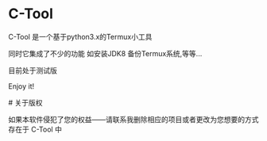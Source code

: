 # C-Tool
<p>C-Tool 是一个基于python3.x的Termux小工具</p>
<p>同时它集成了不少的功能 如安装JDK8 备份Termux系统,等等...</p>
<p>目前处于测试版</p>
<p>Enjoy it!</p>
# 关于版权
<p>如果本软件侵犯了您的权益——请联系我删除相应的项目或者更改为您想要的方式存在于 C-Tool 中</p>
